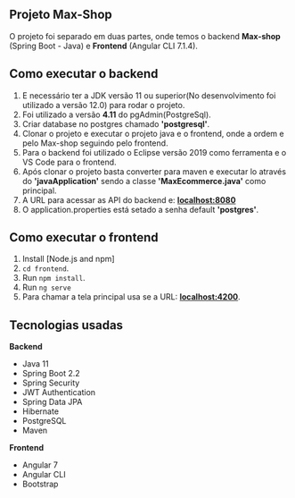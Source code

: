 ## Projeto Max-Shop

O projeto foi separado em duas partes, onde temos o backend **Max-shop** (Spring Boot - Java) e **Frontend** (Angular CLI 7.1.4).

## Como executar o backend

1. E necessário ter a JDK versão 11 ou superior(No desenvolvimento foi utilizado a versão 12.0) para rodar o projeto.
2. Foi utilizado a versão **4.11** do pgAdmin(PostgreSql).
3. Criar database no postgres chamado **'postgresql'**.
4. Clonar o projeto e executar o projeto java e o frontend, onde a ordem e pelo Max-shop seguindo pelo frontend.
5. Para o backend foi utilizado o Eclipse versão 2019 como ferramenta e o VS Code para o frontend.
6. Após clonar o projeto basta converter para maven e executar lo através do **'javaApplication'** sendo a classe 
**'MaxEcommerce.java'** como principal.
7. A URL para acessar as API do backend e: **[localhost:8080]()**
8. O application.properties está setado a senha default **'postgres'**.

## Como executar o frontend

1. Install [Node.js and npm]
2. `cd frontend`.
3. Run `npm install`.
4. Run `ng serve`
5. Para chamar a tela principal usa se a URL: **[localhost:4200]()**.

## Tecnologias usadas

**Backend**
  - Java 11
  - Spring Boot 2.2
  - Spring Security
  - JWT Authentication
  - Spring Data JPA
  - Hibernate
  - PostgreSQL
  - Maven
  
**Frontend**
  - Angular 7
  - Angular CLI
  - Bootstrap







  





